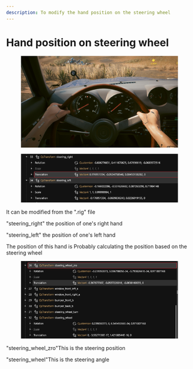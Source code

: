 ```yaml
---
description: To modify the hand position on the steering wheel
---
```


# Hand position on steering wheel

<figure><img src="../../../../.gitbook/assets/image (280).png" alt=""><figcaption></figcaption></figure>

<figure><img src="../../../../.gitbook/assets/image (281).png" alt=""><figcaption></figcaption></figure>

It can be modified from the ".rig" file

"steering\_right" the position of one's right hand

"steering\_left" the position of one's left hand

The position of this hand is Probably calculating the position based on the steering wheel

<figure><img src="../../../../.gitbook/assets/image (282).png" alt=""><figcaption></figcaption></figure>

"steering\_wheel\_zro"This is the steering position

"steering\_wheel"This is the steering angle
